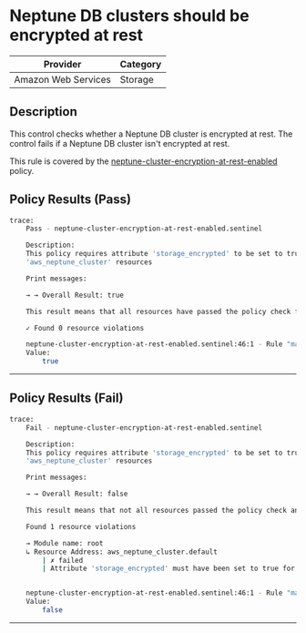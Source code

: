 #  Neptune DB clusters should be encrypted at rest

| Provider            | Category                    |
|---------------------|-----------------------------|
| Amazon Web Services | Storage                     |

## Description

This control checks whether a Neptune DB cluster is encrypted at rest. The control fails if a Neptune DB cluster isn't encrypted at rest.

This rule is covered by the [neptune-cluster-encryption-at-rest-enabled](https://github.com/hashicorp/policy-library-FSBP-Policy-Set-for-AWS-Terraform/blob/main/policies/neptune/neptune-cluster-encryption-at-rest-enabled.sentinel) policy.

## Policy Results (Pass)
```bash
trace:
    Pass - neptune-cluster-encryption-at-rest-enabled.sentinel

    Description:
    This policy requires attribute 'storage_encrypted' to be set to true for
    'aws_neptune_cluster' resources

    Print messages:

    → → Overall Result: true

    This result means that all resources have passed the policy check for the policy neptune-cluster-encryption-at-rest-enabled.

    ✓ Found 0 resource violations

    neptune-cluster-encryption-at-rest-enabled.sentinel:46:1 - Rule "main"
    Value:
        true
```

---

## Policy Results (Fail)
```bash
trace:
    Fail - neptune-cluster-encryption-at-rest-enabled.sentinel

    Description:
    This policy requires attribute 'storage_encrypted' to be set to true for
    'aws_neptune_cluster' resources

    Print messages:

    → → Overall Result: false

    This result means that not all resources passed the policy check and the protected behavior is not allowed for the policy neptune-cluster-encryption-at-rest-enabled.

    Found 1 resource violations

    → Module name: root
    ↳ Resource Address: aws_neptune_cluster.default
        | ✗ failed
        | Attribute 'storage_encrypted' must have been set to true for 'aws_neptune_cluster' resources.Refer to https://docs.aws.amazon.com/securityhub/latest/userguide/neptune-controls.html#neptune-1 for more details.


    neptune-cluster-encryption-at-rest-enabled.sentinel:46:1 - Rule "main"
    Value:
        false
```

---